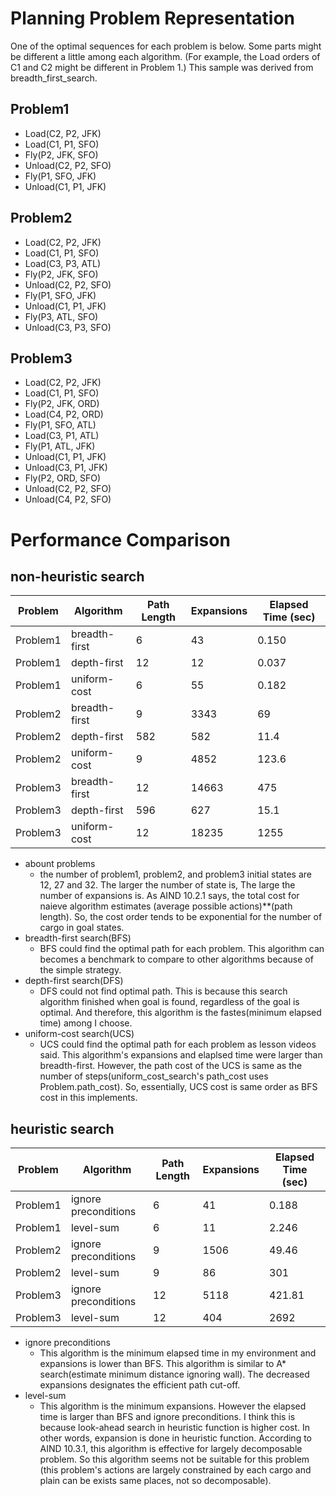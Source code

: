 # Planning Problem Representation

One of the optimal sequences for each problem is below.
Some parts might be different a little among each algorithm.
(For example, the Load orders of C1 and C2 might be different in Problem 1.)
This sample was derived from breadth_first_search.

## Problem1
* Load(C2, P2, JFK)
* Load(C1, P1, SFO)
* Fly(P2, JFK, SFO)
* Unload(C2, P2, SFO)
* Fly(P1, SFO, JFK)
* Unload(C1, P1, JFK)


## Problem2
* Load(C2, P2, JFK)
* Load(C1, P1, SFO)
* Load(C3, P3, ATL)
* Fly(P2, JFK, SFO)
* Unload(C2, P2, SFO)
* Fly(P1, SFO, JFK)
* Unload(C1, P1, JFK)
* Fly(P3, ATL, SFO)
* Unload(C3, P3, SFO)

## Problem3
* Load(C2, P2, JFK)
* Load(C1, P1, SFO)
* Fly(P2, JFK, ORD)
* Load(C4, P2, ORD)
* Fly(P1, SFO, ATL)
* Load(C3, P1, ATL)
* Fly(P1, ATL, JFK)
* Unload(C1, P1, JFK)
* Unload(C3, P1, JFK)
* Fly(P2, ORD, SFO)
* Unload(C2, P2, SFO)
* Unload(C4, P2, SFO)

# Performance Comparison
## non-heuristic search

| Problem         | Algorithm     | Path Length  |  Expansions   | Elapsed Time (sec) |
| --------------- | ------------- | ------------ | ------------- | ------------------ |
| Problem1        | breadth-first | 6            | 43            | 0.150              |
| Problem1        | depth-first   | 12           | 12            | 0.037              |
| Problem1        | uniform-cost  | 6            | 55            | 0.182              |
| Problem2        | breadth-first | 9            | 3343          | 69                 |
| Problem2        | depth-first   | 582          | 582           | 11.4               |
| Problem2        | uniform-cost  | 9            | 4852          | 123.6              |
| Problem3        | breadth-first | 12           | 14663         | 475                |
| Problem3        | depth-first   | 596          | 627           | 15.1               |
| Problem3        | uniform-cost  | 12           | 18235         | 1255               |

* abount problems
  * the number of problem1, problem2, and problem3 initial states are 12, 27 and 32. The larger the number of state is, The large the number of expansions is. As AIND 10.2.1 says, the total cost for naieve algorithm estimates (average possible actions)**(path length). So, the cost order tends to be exponential for the number of cargo in goal states.
* breadth-first search(BFS)
  * BFS could find the optimal path for each problem. This algorithm can becomes a benchmark to compare to other algorithms because of the simple strategy.
* depth-first search(DFS)
  * DFS could not find optimal path. This is because this search algorithm finished when goal is found, regardless of the goal is optimal. And therefore, this algorithm is the fastes(minimum elapsed time) among I choose.
* uniform-cost search(UCS)
  * UCS could find the optimal path for each problem as lesson videos said. This algorithm's expansions and elaplsed time were larger than breadth-first. However, the path cost of the UCS is same as the number of steps(uniform_cost_search's path_cost uses Problem.path_cost). So, essentially, UCS cost is same order as BFS cost in this implements.

  

## heuristic search

| Problem         | Algorithm            | Path Length  |  Expansions   | Elapsed Time (sec) |
| --------------- | -------------------- | ------------ | ------------- | ------------------ |
| Problem1        | ignore preconditions | 6            | 41            | 0.188              |
| Problem1        | level-sum            | 6            | 11            | 2.246              |
| Problem2        | ignore preconditions | 9            | 1506          | 49.46              |
| Problem2        | level-sum            | 9            | 86            | 301                |
| Problem3        | ignore preconditions | 12           | 5118          | 421.81             |
| Problem3        | level-sum            | 12           | 404           | 2692               |


* ignore preconditions
  * This algorithm is the minimum elapsed time in my environment and expansions is lower than BFS.
   This algorithm is similar to A* search(estimate minimum distance ignoring wall).
    The decreased expansions designates the efficient path cut-off.
* level-sum
  * This algorithm is the minimum expansions.
   However the elapsed time is larger than BFS and ignore preconditions.
   I think this is because look-ahead search in heuristic function is higher cost.
   In other words, expansion is done in heuristic function. According to AIND 10.3.1, this algorithm is effective for largely decomposable problem.
    So this algorithm seems not be suitable for this problem (this problem's actions are largely constrained by each cargo and plain can be exists same places, not so decomposable).


